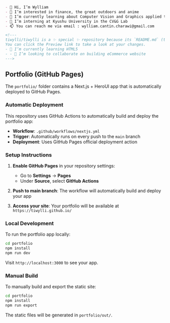 ```markdown
- 👋 Hi, I’m Wylliam
- 👀 I’m interested in finance, the great outdoors and anime
- 🌱 I’m currently learning about Computer Vision and Graphics applied to 3D Reconstruction
- 💞️ I’m interning at Kyushu University in the CV&G Lab
- 📫 You can reach me via email : wylliam.cantin.charawi@gmail.com

<!---
tiwylli/tiwylli is a ✨ special ✨ repository because its `README.md` (this file) appears on your GitHub profile.
You can click the Preview link to take a look at your changes.
- 🌱 I’m currently learning HTML5
- - 💞️ I’m looking to collaborate on building eCommerce website
--->

```

## Portfolio (GitHub Pages)

The `portfolio/` folder contains a Next.js + HeroUI app that is automatically deployed to GitHub Pages.

### Automatic Deployment

This repository uses GitHub Actions to automatically build and deploy the portfolio app:

- **Workflow**: `.github/workflows/nextjs.yml`
- **Trigger**: Automatically runs on every push to the `main` branch
- **Deployment**: Uses GitHub Pages official deployment action

### Setup Instructions

1. **Enable GitHub Pages** in your repository settings:
   - Go to **Settings** → **Pages**
   - Under **Source**, select **GitHub Actions**

2. **Push to main branch**: The workflow will automatically build and deploy your app

3. **Access your site**: Your portfolio will be available at `https://tiwylli.github.io/`

### Local Development

To run the portfolio app locally:

```bash
cd portfolio
npm install
npm run dev
```

Visit `http://localhost:3000` to see your app.

### Manual Build

To manually build and export the static site:

```bash
cd portfolio
npm install
npm run export
```

The static files will be generated in `portfolio/out/`.
